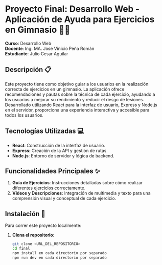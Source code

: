 # Proyecto Final: Desarrollo Web - Aplicación de Ayuda para Ejercicios en Gimnasio 🏋️‍♂️

**Curso**: Desarrollo Web  
**Docente**: Ing. MA. Jose Vinicio Peña Román  
**Estudiante**: Julio Cesar Aguilar  

## Descripción 📋

Este proyecto tiene como objetivo guiar a los usuarios en la realización correcta de ejercicios en un gimnasio. La aplicación ofrece recomendaciones y pautas sobre la técnica de cada ejercicio, ayudando a los usuarios a mejorar su rendimiento y reducir el riesgo de lesiones. Desarrollado utilizando React para la interfaz de usuario, Express y Node.js en el servidor, proporciona una experiencia interactiva y accesible para todos los usuarios.

## Tecnologías Utilizadas 💻

- **React**: Construcción de la interfaz de usuario.
- **Express**: Creación de la API y gestión de rutas.
- **Node.js**: Entorno de servidor y lógica de backend.

## Funcionalidades Principales ✨

1. **Guía de Ejercicios**: Instrucciones detalladas sobre cómo realizar diferentes ejercicios correctamente.
2. **Videos y Descripciones**: Integración de multimedia y texto para una comprensión visual y conceptual de cada ejercicio.

## Instalación 🚀

Para correr este proyecto localmente:

1. **Clona el repositorio**:
   ```bash
   git clone <URL_DEL_REPOSITORIO>
   cd final
   npm install en cada directorio por separado
   npm run dev en cada directorio por separado
